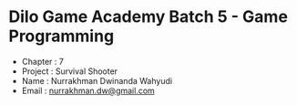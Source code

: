 # Dilo Game Academy Batch 5 - Game Programming
- Chapter : 7
- Project : Survival Shooter
- Name    : Nurrakhman Dwinanda Wahyudi
- Email   : nurrakhman.dw@gmail.com
